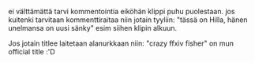 ei välttämättä tarvi kommentointia eiköhän klippi puhu puolestaan.
jos kuitenki tarvitaan kommenttiraitaa niin jotain tyyliin:
"tässä on Hilla, hänen unelmansa on uusi sänky" esim siihen klipin alkuun.

Jos jotain titlee laitetaan alanurkkaan niin: 
"crazy ffxiv fisher" on mun official title :'D